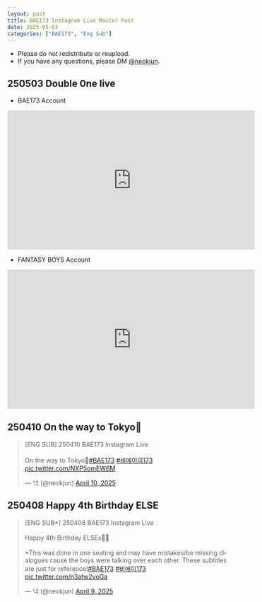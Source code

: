 ```yaml
---
layout: post
title: BAE173 Instagram Live Master Post
date: 2025-05-03
categories: ["BAE173", "Eng Sub"]
---
```


- Please do not redistribute or reupload.
- If you have any questions, please DM [@neokjun](https://x.com/neokjun).

## 250503 Double 0ne live
- BAE173 Account
<iframe width="560" height="315" src="https://www.youtube.com/embed/hZPVxKKdioI?si=A1xs8CjL7v0BMMN3" title="YouTube video player" frameborder="0" allow="accelerometer; autoplay; clipboard-write; encrypted-media; gyroscope; picture-in-picture; web-share" referrerpolicy="strict-origin-when-cross-origin" allowfullscreen></iframe>

- FANTASY BOYS Account
<iframe width="560" height="315" src="https://www.youtube.com/embed/-cThqlrfZGI?si=UXKGSJXKupiNG4cI" title="YouTube video player" frameborder="0" allow="accelerometer; autoplay; clipboard-write; encrypted-media; gyroscope; picture-in-picture; web-share" referrerpolicy="strict-origin-when-cross-origin" allowfullscreen></iframe>

## 250410 On the way to Tokyo🚄
<blockquote class="twitter-tweet"><p lang="en" dir="ltr">[ENG SUB] 250410 BAE173 Instagram Live<br><br>On the way to Tokyo🚄<a href="https://twitter.com/hashtag/BAE173?src=hash&amp;ref_src=twsrc%5Etfw">#BAE173</a> <a href="https://twitter.com/hashtag/%EB%B9%84%EC%97%90%EC%9D%B4%EC%9D%B4173?src=hash&amp;ref_src=twsrc%5Etfw">#비에이이173</a> <a href="https://t.co/NXP5omEW6M">pic.twitter.com/NXP5omEW6M</a></p>&mdash; 넉 (@neokjun) <a href="https://twitter.com/neokjun/status/1910307347660001544?ref_src=twsrc%5Etfw">April 10, 2025</a></blockquote> <script async src="https://platform.twitter.com/widgets.js" charset="utf-8"></script>

## 250408 Happy 4th Birthday ELSE
<blockquote class="twitter-tweet"><p lang="en" dir="ltr">[ENG SUB*] 250408 BAE173 Instagram Live<br><br>Happy 4th Birthday ELSEs🥳🎉<br><br>*This was done in one seating and may have mistakes/be missing dialogues cause the boys were talking over each other. These subtitles are just for reference!<a href="https://twitter.com/hashtag/BAE173?src=hash&amp;ref_src=twsrc%5Etfw">#BAE173</a> <a href="https://twitter.com/hashtag/%EB%B9%84%EC%97%90%EC%9D%B4173?src=hash&amp;ref_src=twsrc%5Etfw">#비에이173</a> <a href="https://t.co/n3atw2voGa">pic.twitter.com/n3atw2voGa</a></p>&mdash; 넉 (@neokjun) <a href="https://twitter.com/neokjun/status/1909950016808185982?ref_src=twsrc%5Etfw">April 9, 2025</a></blockquote> <script async src="https://platform.twitter.com/widgets.js" charset="utf-8"></script>
